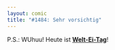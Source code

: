 ```yaml
---
layout: comic
title: "#1484: Sehr vorsichtig"
---
```


P.S.:
WUhuu! Heute ist <a href="http://www.fonflatter.de/kalender"><strong>Welt-Ei-Tag</strong></a>!
